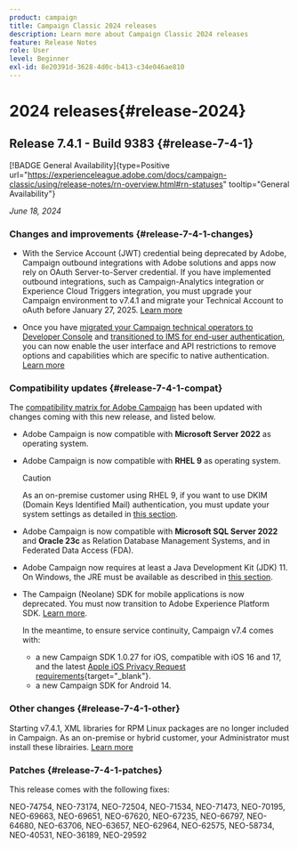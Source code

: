 ```yaml
---
product: campaign
title: Campaign Classic 2024 releases
description: Learn more about Campaign Classic 2024 releases
feature: Release Notes
role: User
level: Beginner
exl-id: 8e20391d-3628-4d0c-b413-c34e046ae810
---
```

# 2024 releases{#release-2024}

## Release 7.4.1 - Build 9383 {#release-7-4-1}

[!BADGE General Availability]{type=Positive url="https://experienceleague.adobe.com/docs/campaign-classic/using/release-notes/rn-overview.html#rn-statuses" tooltip="General Availability"}

_June 18, 2024_

### Changes and improvements {#release-7-4-1-changes}

* With the Service Account (JWT) credential being deprecated by Adobe, Campaign outbound integrations with Adobe solutions and apps now rely on OAuth Server-to-Server credential. If you have implemented outbound integrations, such as Campaign-Analytics integration or Experience Cloud Triggers integration, you must upgrade your Campaign environment to v7.4.1 and migrate your Technical Account to oAuth before January 27, 2025. [Learn more](../../integrations/using/oauth-technical-account.md)

* Once you have [migrated your Campaign technical operators to Developer Console](../../technotes/using/ims-migration.md) and [transitioned to IMS for end-user authentication](../../technotes/using/migrate-users-to-ims.md), you can now enable the user interface and API restrictions to remove options and capabilities which are specific to native authentication. [Learn more](../../technotes/using/impact-ims-migration.md)


### Compatibility updates {#release-7-4-1-compat}

The [compatibility matrix for Adobe Campaign](compatibility-matrix.md) has been updated with changes coming with this new release, and listed below.

* Adobe Campaign is now compatible with **Microsoft Server 2022** as operating system.
* Adobe Campaign is now compatible with **RHEL 9** as operating system.

    >[!CAUTION]
    >
    >As an on-premise customer using RHEL 9, if you want to use DKIM (Domain Keys Identified Mail) authentication, you must update your system settings as detailed in [this section](../../installation/using/installing-packages-with-linux.md#rhel-9-update).


* Adobe Campaign is now compatible with **Microsoft SQL Server 2022** and **Oracle 23c** as Relation Database Management Systems, and in Federated Data Access (FDA).

* Adobe Campaign now requires at least a Java Development Kit (JDK) 11. On Windows, the JRE must be available as described in [this section](../../installation/using/application-server.md#jdk).

* The Campaign (Neolane) SDK for mobile applications is now deprecated. You must now transition to Adobe Experience Platform SDK. [Learn more](deprecated-features.md).
    
    In the meantime, to ensure service continuity, Campaign v7.4 comes with:
    
    * a new Campaign SDK 1.0.27 for iOS, compatible with iOS 16 and 17, and the latest [Apple iOS Privacy Request requirements](https://developer.apple.com/news/?id=r1henawx){target="_blank"}.
    * a new Campaign SDK for Android 14.

### Other changes {#release-7-4-1-other}

Starting v7.4.1, XML libraries for RPM Linux packages are no longer included in Campaign. As an on-premise or hybrid customer, your Administrator must install these librairies. [Learn more](../../installation/using/installing-packages-with-linux.md)

### Patches {#release-7-4-1-patches}

This release comes with the following fixes:

NEO-74754, NEO-73174, NEO-72504, NEO-71534, NEO-71473, NEO-70195, NEO-69663, NEO-69651, NEO-67620, NEO-67235, NEO-66797, NEO-64680, NEO-63706, NEO-63657, NEO-62964, NEO-62575, NEO-58734, NEO-40531, NEO-36189, NEO-29592 


